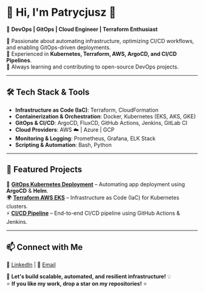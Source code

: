 # 🚀 Hi, I'm Patrycjusz 👋  

🌟 **DevOps | GitOps | Cloud Engineer | Terraform Enthusiast**  

🔹 Passionate about automating infrastructure, optimizing CI/CD workflows, and enabling GitOps-driven deployments.  
🔹 Experienced in **Kubernetes, Terraform, AWS, ArgoCD, and CI/CD Pipelines**.  
🔹 Always learning and contributing to open-source DevOps projects.  

---

## 🛠️ Tech Stack & Tools  
- **Infrastructure as Code (IaC)**: Terraform, CloudFormation  
- **Containerization & Orchestration**: Docker, Kubernetes (EKS, AKS, GKE)  
- **GitOps & CI/CD**: ArgoCD, FluxCD, GitHub Actions, Jenkins, GitLab CI  
- **Cloud Providers**: AWS ☁️ | Azure | GCP  
- **Monitoring & Logging**: Prometheus, Grafana, ELK Stack  
- **Scripting & Automation**: Bash, Python  

---

## 📌 Featured Projects  
🚀 **[GitOps Kubernetes Deployment](https://github.com/yourusername/gitops-k8s)** – Automating app deployment using **ArgoCD** & **Helm**.  
🌍 **[Terraform AWS EKS](https://github.com/yourusername/terraform-aws-eks)** – Infrastructure as Code (IaC) for Kubernetes clusters.  
⚡ **[CI/CD Pipeline](https://github.com/yourusername/cicd-pipeline)** – End-to-end CI/CD pipeline using GitHub Actions & Jenkins.  

---

## 📫 Connect with Me  
💼 [LinkedIn](https://www.linkedin.com/in/patrycjusz-myszka/) | 📧 [Email](mailto:pat.myszka@gmail.com)  

🚀 **Let's build scalable, automated, and resilient infrastructure!** 💡  
⭐ **If you like my work, drop a star on my repositories!** ⭐  
